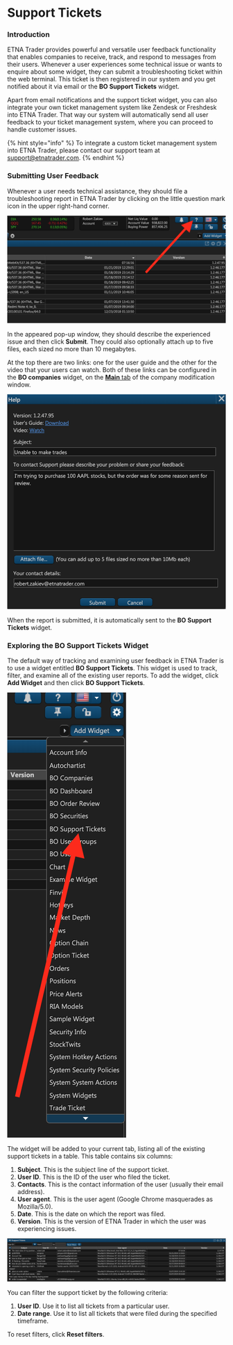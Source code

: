 # Support Tickets

### Introduction

ETNA Trader provides powerful and versatile user feedback functionality that enables companies to receive, track, and respond to messages from their users. Whenever a user experiences some technical issue or wants to enquire about some widget, they can submit a troubleshooting ticket within the web terminal. This ticket is then registered in our system and you get notified about it via email or the **BO Support Tickets** widget.

Apart from email notifications and the support ticket widget, you can also integrate your own ticket management system like Zendesk or Freshdesk into ETNA Trader. That way our system will automatically send all user feedback to your ticket management system, where you can proceed to handle customer issues. 

{% hint style="info" %}
To integrate a custom ticket management system into ETNA Trader, please contact our support team at support@etnatrader.com.
{% endhint %}

### Submitting User Feedback

Whenever a user needs technical assistance, they should file a troubleshooting report in ETNA Trader by clicking on the little question mark icon in the upper right-hand corner.

![](../../.gitbook/assets/screenshot-2019-02-04-at-16.09.41.png)

In the appeared pop-up window, they should describe the experienced issue and then click **Submit**. They could also optionally attach up to five files, each sized no more than 10 megabytes.

At the top there are two links: one for the user guide and the other for the video that your users can watch. Both of these links can be configured in the **BO companies** widget, on the [**Main** tab](bo-companies/main-tab.md) of the company modification window.

![](../../.gitbook/assets/screenshot-2019-02-04-at-16.15.08.png)

When the report is submitted, it is automatically sent to the **BO Support Tickets** widget.

### Exploring the BO Support Tickets Widget

The default way of tracking and examining user feedback in ETNA Trader is to use a widget entitled **BO Support Tickets**. This widget is used to track, filter, and examine all of the existing user reports. To add the widget, click **Add Widget** and then click **BO Support Tickets**.

![](../../.gitbook/assets/screenshot-2019-02-04-at-16.37.07.png)

The widget will be added to your current tab, listing all of the existing support tickets in a table. This table contains six columns:

1. **Subject**. This is the subject line of the support ticket.
2. **User ID**. This is the ID of the user who filed the ticket.
3. **Contacts**. This is the contact information of the user \(usually their email address\).
4. **User agent**. This is the user agent \(Google Chrome masquerades as Mozilla/5.0\).
5. **Date**. This is the date on which the report was filed.
6. **Version**. This is the version of ETNA Trader in which the user was experiencing issues.

![](../../.gitbook/assets/screenshot-2019-02-04-at-16.42.16.png)

You can filter the support ticket by the following criteria:

1. **User ID**. Use it to list all tickets from a particular user.
2. **Date range**. Use it to list all tickets that were filed during the specified timeframe.

To reset filters, click **Reset filters**.

### 











